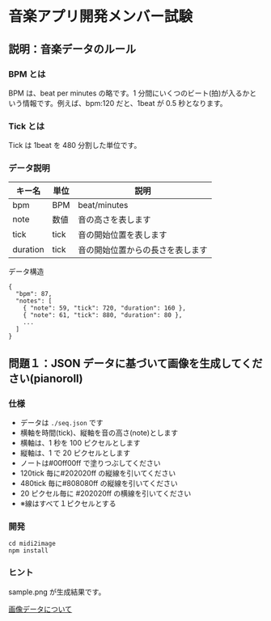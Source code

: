# 音楽アプリ開発メンバー試験

## 説明：音楽データのルール

### BPM とは

BPM は、beat per minutes の略です。1 分間にいくつのビート(拍)が入るかという情報です。例えば、bpm:120 だと、1beat が 0.5 秒となります。

### Tick とは

Tick は 1beat を 480 分割した単位です。

### データ説明

| キー名   | 単位 | 説明                             |
| -------- | ---- | -------------------------------- |
| bpm      | BPM  | beat/minutes                     |
| note     | 数値 | 音の高さを表します               |
| tick     | tick | 音の開始位置を表します           |
| duration | tick | 音の開始位置からの長さを表します |

データ構造

```
{
  "bpm": 87,
  "notes": [
    { "note": 59, "tick": 720, "duration": 160 },
    { "note": 61, "tick": 880, "duration": 80 },
    ...
  ]
}
```

## 問題１：JSON データに基づいて画像を生成してください(pianoroll)

### 仕様

- データは `./seq.json` です
- 横軸を時間(tick)、縦軸を音の高さ(note)とします
- 横軸は、1 秒を 100 ピクセルとします
- 縦軸は、1 で 20 ピクセルとします
- ノートは#00ff00ff で塗りつぶしてください
- 120tick 毎に#202020ff の縦線を引いてください
- 480tick 毎に#808080ff の縦線を引いてください
- 20 ピクセル毎に #202020ff の横線を引いてください
- ※線はすべて１ピクセルとする

### 開発

```
cd midi2image
npm install
```

### ヒント

sample.png が生成結果です。

[画像データについて](https://prog-ac.hatenablog.com/entry/2020/06/05/090612)

